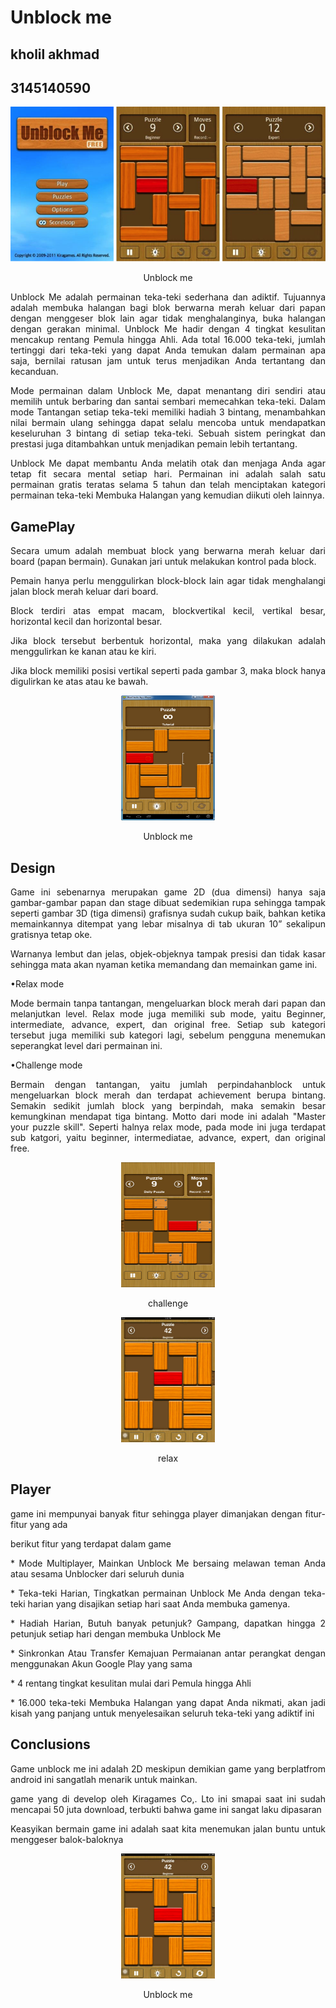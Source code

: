 #  Unblock me
## kholil akhmad
## 3145140590

<div align="center">
  <img src="/img/home.png" height="default" width="default" />
  <p>Unblock me</p>
</div>

<p align="justify">Unblock Me adalah permainan teka-teki sederhana dan adiktif. Tujuannya adalah membuka halangan bagi blok berwarna merah keluar dari papan dengan menggeser blok lain agar tidak menghalanginya, buka halangan dengan gerakan minimal. Unblock Me hadir dengan 4 tingkat kesulitan mencakup rentang Pemula hingga Ahli. Ada total 16.000 teka-teki, jumlah tertinggi dari teka-teki yang dapat Anda temukan dalam permainan apa saja, bernilai ratusan jam untuk terus menjadikan Anda tertantang dan kecanduan.</p>

<p align="justify">Mode permainan dalam Unblock Me, dapat menantang diri sendiri atau memilih untuk berbaring dan santai sembari memecahkan teka-teki. Dalam mode Tantangan setiap teka-teki memiliki hadiah 3 bintang, menambahkan nilai bermain ulang sehingga dapat selalu mencoba untuk mendapatkan keseluruhan 3 bintang di setiap teka-teki. Sebuah sistem peringkat dan prestasi juga ditambahkan untuk menjadikan pemain lebih tertantang.</p>

<p align="justify">Unblock Me dapat membantu Anda melatih otak dan menjaga Anda agar tetap fit secara mental setiap hari. Permainan ini adalah salah satu permainan gratis teratas selama 5 tahun dan telah menciptakan kategori permainan teka-teki Membuka Halangan yang kemudian diikuti oleh lainnya. </p>

## GamePlay

<p align="justify">Secara umum adalah membuat block yang berwarna merah keluar dari board (papan bermain). Gunakan jari untuk melakukan kontrol pada block. </p>

<p align="justify">Pemain hanya perlu menggulirkan block-block lain agar tidak menghalangi jalan block merah keluar dari board. </p>

<p align="justify">Block terdiri atas empat macam, blockvertikal kecil, vertikal besar, horizontal kecil dan horizontal besar.</p>

<p align="justify">Jika block tersebut berbentuk horizontal, maka yang dilakukan adalah menggulirkan ke kanan atau ke kiri.</p>
<p align="justify">Jika block memiliki posisi vertikal seperti pada gambar 3, maka block hanya digulirkan ke atas atau ke bawah.</p>
<div align="center">
  <img src="/img/123.jpg" height="200" width="150" />
  <p>Unblock me</p>
  </div>
  
## Design
  
<p align="justify">Game ini sebenarnya merupakan game 2D (dua dimensi) hanya saja gambar-gambar papan dan stage dibuat sedemikian rupa sehingga tampak seperti gambar 3D (tiga dimensi) grafisnya sudah cukup baik, bahkan ketika memainkannya ditempat yang lebar misalnya di tab ukuran 10” sekalipun gratisnya tetap oke.</p>

<p align="justify">Warnanya lembut dan jelas, objek-objeknya tampak presisi dan tidak kasar sehingga mata akan nyaman ketika memandang dan memainkan game ini.</p>
•Relax mode  

<p align="justify">Mode bermain tanpa tantangan, mengeluarkan block merah dari papan dan melanjutkan level. Relax mode juga memiliki sub mode, yaitu Beginner, intermediate, advance, expert, dan original free. Setiap sub kategori tersebut juga memiliki sub kategori lagi, sebelum pengguna menemukan seperangkat level dari permainan ini.</p>

•Challenge mode 
<p align="justify">Bermain dengan tantangan, yaitu jumlah perpindahanblock untuk mengeluarkan block merah dan terdapat achievement berupa bintang. Semakin sedikit jumlah block yang berpindah, maka semakin besar kemungkinan mendapat tiga bintang.  Motto dari mode ini adalah "Master your puzzle skill". Seperti halnya relax mode, pada mode ini juga terdapat sub katgori, yaitu beginner, intermediatae, advance, expert, dan original free.</p>

<div align="center">
  <img src="/img/12.jpg" height="200" width="150" />
  <p>challenge</p>
</div>

<p align="justify"></p>

<div align="center">
  <img src="/img/relax.jpg" height="200" width="150" />
  <p>relax</p>
</div>

## Player
<p align="justify">game ini mempunyai banyak fitur sehingga player dimanjakan dengan fitur-fitur yang ada</p>
<p align="justify">berikut fitur yang terdapat dalam game</p>
<p align="justify">* Mode Multiplayer, Mainkan Unblock Me bersaing melawan teman Anda atau sesama Unblocker dari seluruh dunia</p>
<p align="justify">* Teka-teki Harian, Tingkatkan permainan Unblock Me Anda dengan teka-teki harian yang disajikan setiap hari saat Anda membuka gamenya.</p>
<p align="justify">* Hadiah Harian, Butuh banyak petunjuk? Gampang, dapatkan hingga 2 petunjuk setiap hari dengan membuka Unblock Me</p>
<p align="justify">* Sinkronkan Atau Transfer Kemajuan Permaianan antar perangkat dengan menggunakan Akun Google Play yang sama</p>
<p align="justify">* 4 rentang tingkat kesulitan mulai dari Pemula hingga Ahli</p>
<p align="justify">* 16.000 teka-teki Membuka Halangan yang dapat Anda nikmati, akan jadi kisah yang panjang untuk menyelesaikan seluruh teka-teki yang adiktif ini</p>
<p align="justify"></p>
<p align="justify"></p>
<p align="justify"></p>

## Conclusions

<p align="justify">Game unblock me ini adalah 2D meskipun demikian game yang berplatfrom android ini sangatlah menarik untuk mainkan.</p>
<p align="justify">game yang di develop oleh Kiragames Co,. Lto ini smapai saat ini sudah mencapai 50 juta download, terbukti bahwa game ini sangat laku dipasaran</p>
<p align="justify">Keasyikan bermain game ini adalah saat kita menemukan jalan buntu untuk menggeser balok-baloknya</p>

<div align="center">
  <img src="/img/relax.jpg" height="200" width="150" />
  <p>Unblock me</p>
</div>

